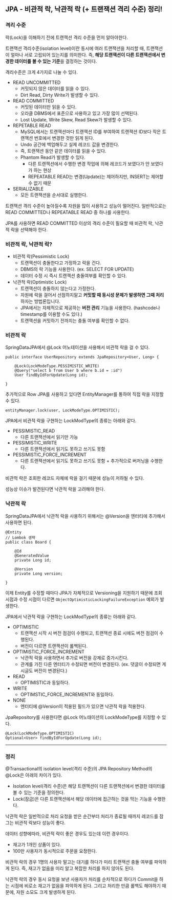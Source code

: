 ## JPA - 비관적 락, 낙관적 락 (+ 트랜잭션 격리 수준) 정리!

### 격리 수준

락(Lock)을 이해하기 전에 트랜잭션 격리 수준을 먼저 알아야한다.

트랜잭션 격리수준(isolation level)이란 동시에 여러 트랜잭션을 처리할 때, 트랜잭션이 얼마나 서로 고립되어 있는지를 의미한다. 즉, **해당 트랜잭션이 다른 트랜잭션에서 변경한 데이터를 볼 수 있는 기준**을 결정하는 것이다.

격리수준은 크게 4가지로 나눌 수 있다.

-   READ UNCOMMITTED
    -   커밋되지 않은 데이터를 읽을 수 있다.
    -   Dirt Read, Dirty Write가 발생할 수 있다.
-   READ COMMITTED
    -   커밋된 데이터만 읽을 수 있다.
    -   오라클 DBMS에서 표준으로 사용하고 있고 가장 많이 선택된다.
    -   Lost Update, Write Skew, Read Skew가 발생할 수 있다.
-   REPETABLE READ
    -   MySQL에서는 트랜잭션마다 트랜잭션 ID를 부여하여 트랜잭션 ID보다 작은 트랜잭션 번호에서 변경한 것만 읽게 된다.
    -   Undo 공간에 백업해두고 실제 레코드 값을 변경한다.
    -   즉, 트랜잭션 동안 같은 데이터를 읽을 수 있다.
    -   Phantom Read가 발생할 수 있다.
        -   다른 트랜잭션에서 수행한 변경 작업에 의해 레코드가 보였다가 안 보였다가 하는 현상
        -   REPEATABLE READ는 변경(Update)는 제어하지만, INSERT는 제어할 수 없기 때문
-   SERIALIZABLE
    -   모든 트랜잭션을 순서대로 실행한다.

트랜잭션 격리 수준이 높아질수록 자원을 많이 사용하고 성능이 떨어진다. 일반적으로는 READ COMMITTED나 REPEATABLE READ 중 하나를 사용한다.

JPA를 사용하면 READ COMMITTED 이상의 격리 수준이 필요할 때 비관적 락, 낙관적 락을 선택해야 한다.

### 비관적 락, 낙관적 락?

-   비관적 락(Pessimistic Lock)
    -   트랜잭션이 충돌한다고 가정하고 락을 건다.
    -   DBMS의 락 기능을 사용한다. (ex. SELECT FOR UPDATE)
    -   데이터 수정 시 즉시 트랜잭션 충돌여부를 확인할 수 있다.
-   낙관적 락(Optimistic Lock)
    -   트랜잭션이 충돌하지 않는다고 가정한다.
    -   자원에 락을 걸어서 선점하지말고 **커밋할 때 동시성 문제가 발생하면 그때 처리** 하자는 방법론입니다.
    -   JPA에서는 자체적으로 제공하는 **버전 관리** 기능을 사용한다. (hashcode나 timestamp를 이용할 수도 있다.)
    -   트랜잭션을 커밋하기 전까지는 충돌 여부를 확인할 수 없다.

### 비관적 락

SpringDataJPA에서 @Lock 어노테이션을 사용해서 비관적 락을 걸 수 있다.

```
public interface UserRepository extends JpaRepository<User, Long> {

    @Lock(LockModeType.PESSIMISTIC_WRITE)
    @Query("select b from User b where b.id = :id")
    User findByIdForUpdate(Long id);
    
}
```

추가적으로 Row JPA를 사용하고 있다면 EntityManager를 통하여 직접 락을 지정할 수 있다.

```
entityManager.lock(user, LockModeType.OPTIMISTIC);
```

JPA에서 비관적 락을 구현하는 LockModType의 종류는 아래와 같다.

-   PESSIMISTIC\_READ
    -   다른 트랜잭션에서 읽기만 가능
-   PESSIMISTIC\_WRITE
    -   다른 트랜잭션에서 읽기도 못하고 쓰기도 못함
-   PESSIMISTIC\_FORCE\_INCREMENT
    -   다른 트랜잭션에서 읽기도 못하고 쓰기도 못함 + 추가적으로 버저닝을 수행한다.

비관적 락은 조회한 레코드 자체에 락을 걸기 때문에 성능이 저하될 수 있다.

성능상 이슈가 발견된다면 낙관적 락을 고려해야 한다.

### 낙관적 락

SpringDataJPA에서 낙관적 락을 사용하기 위해서는 @Version을 엔터티에 추가해서 사용하면 된다.

```
@Entity
// Lombok 생략
public class Board {

    @Id
    @GeneratedValue
    private Long id;

    @Version
    private Long version;
    
}
```

이제 Entity를 수정할 때마다 JPA가 자체적으로 Versioning을 지원하기 때문에 조회 시점과 수정 시점이 다르면 `ObjectOptimisticLockingFailureException` 예외가 발생한다.

JPA에서 낙관적 락을 구현하는 LockModType의 종류는 아래와 같다.

-   OPTIMISTIC
    -   트랜잭션 시작 시 버전 점검이 수행되고, 트랜잭션 종료 시에도 버전 점검이 수행된다.
    -   버전이 다르면 트랜잭션이 롤백된다.
-   OPTIMISTIC\_FORCE\_INCREMENT
    -   낙관적 락을 사용하면서 추가로 버전을 강제로 증가시킨다.
    -   관계를 가진 다른 엔터티가 수정되면 버전이 변경된다. (ex. 댓글이 수정되면 게시글도 버전이 변경된다.)
-   READ
    -   OPTIMISTIC과 동일하다.
-   WRITE
    -   OPTIMSTIC\_FORCE\_INCREMENT와 동일하다.
-   NONE
    -   엔터티에 @Version이 적용된 필드가 있으면 낙관적 락을 적용한다.

JpaRepository를 사용한다면 @Lock 어노태이션의 LockModeType를 지정할 수 있다.

```
@Lock(LockModeType.OPTIMISTIC)
Optional<User> findByIdForUpdate(Long id);
```

---

### 정리

@Transactional의 isolation level(격리 수준)의 JPA Repository Method의 @Lock은 아래의 차이가 있다.

-   Isolation level(격리 수준)은 해당 트랜잭션이 다른 트랜잭션에서 변경한 데이터를 볼 수 있는 기준을 정의한다.
-   Lock(잠금)은 다른 트랜잭션에서 해당 데이터에 접근하는 것을 막는 기능을 수행한다.

낙관적 락은 일반적으로 처리 요청을 받은 순간부터 처리가 종료될 때까지 레코드를 잠그는 비관적 락보다 성능이 좋다.

데이터 성향에따라, 비관적 락이 좋은 경우도 있는데 이런 경우이다.

-   재고가 1개인 상품이 있다.
-   100만 사용자가 동시적으로 주문을 요청한다.

비관적 락의 경우 1명의 사용자 말고는 대기를 하다가 미리 트랜잭션 충돌 여부를 파악하게 된다. 즉, 재고가 없음을 미리 알고 복잡한 처리를 하지 않아도 된다.

낙관적 락의 경우 동시 요청을 보낸 사용자가 처리를 순차적으로 하다가 Commit을 하는 시점에 비로소 재고가 없음을 파악하게 된다. 그리고 처리한 만큼 롤백도 해야하기 때문에, 자원 소모도 크게 발생하게 된다.